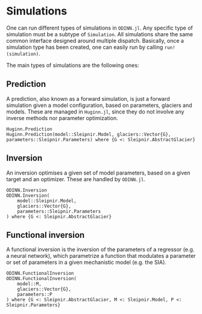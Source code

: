 # Simulations

One can run different types of simulations in `ODINN.jl`. Any specific type of simulation must be a subtype of `Simulation`. All simulations share the same common interface designed around multiple dispatch. Basically, once a simulation type has been created, one can easily run by calling `run!(simulation)`.

The main types of simulations are the following ones:

## Prediction

A prediction, also known as a forward simulation, is just a forward simulation given a model configuration, based on parameters, glaciers and models. These are managed in `Huginn.jl`, since they do not involve any inverse methods nor parameter optimization.

```@docs
Huginn.Prediction
Huginn.Prediction(model::Sleipnir.Model, glaciers::Vector{G}, parameters::Sleipnir.Parameters) where {G <: Sleipnir.AbstractGlacier}
```

## Inversion

An inversion optimises a given set of model parameters, based on a given target and an optimizer. These are handled by `ODINN.jl`.

```@docs
ODINN.Inversion
ODINN.Inversion(
    model::Sleipnir.Model,
    glaciers::Vector{G},
    parameters::Sleipnir.Parameters
) where {G <: Sleipnir.AbstractGlacier}
```

## Functional inversion

A functional inversion is the inversion of the parameters of a regressor (e.g. a neural network), which parametrize a function that modulates a parameter or set of parameters in a given mechanistic model (e.g. the SIA).

```@docs
ODINN.FunctionalInversion
ODINN.FunctionalInversion(
    model::M,
    glaciers::Vector{G},
    parameters::P
) where {G <: Sleipnir.AbstractGlacier, M <: Sleipnir.Model, P <: Sleipnir.Parameters}
```